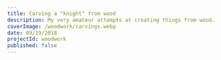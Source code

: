 ```yaml
---
title: Carving a "knight" from wood
description: My very amateur attempts at creating things from wood.
coverImage: /woodwork/carvings.webp
date: 09/19/2018
projectId: woodwork
published: false
---
```


